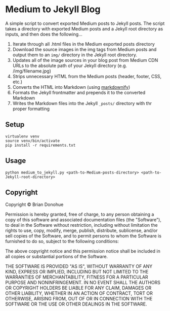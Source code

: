 # Medium to Jekyll Blog

A simple script to convert exported Medium posts to Jekyll posts. The script takes a directory with exported Medium posts and a Jekyll root directory as inputs, and then does the following...

1. Iterate through all .html files in the Medium exported posts directory
2. Download the source images in the img tags from Medium posts and output them to an `img/` directory in the Jekyll root directory.
3. Updates all of the image sources in your blog post from Medium CDN URLs to the absolute path of your Jekyll directory (e.g. /img/filename.jpg)
4. Strips unnecessary HTML from the Medium posts (header, footer, CSS, etc.)
5. Converts the HTML into Markdown (using [markdownify](https://github.com/matthewwithanm/python-markdownify))
6. Formats the Jekyll frontmatter and prepends it to the converted Markdown
7. Writes the Markdown files into the Jekyll `_posts/` directory with thr proper formatting

## Setup

```
virtualenv venv
source venv/bin/activate
pip install -r requirements.txt
```

## Usage

```
python medium_to_jekyll.py <path-to-Medium-posts-directory> <path-to-Jekyll-root-directory>
```

## Copyright

Copyright &copy; Brian Donohue

Permission is hereby granted, free of charge, to any person obtaining a copy of this software and associated documentation files (the "Software"), to deal in the Software without restriction, including without limitation the rights to use, copy, modify, merge, publish, distribute, sublicense, and/or sell copies of the Software, and to permit persons to whom the Software is furnished to do so, subject to the following conditions:

The above copyright notice and this permission notice shall be included in all copies or substantial portions of the Software.

THE SOFTWARE IS PROVIDED "AS IS", WITHOUT WARRANTY OF ANY KIND, EXPRESS OR IMPLIED, INCLUDING BUT NOT LIMITED TO THE WARRANTIES OF MERCHANTABILITY, FITNESS FOR A PARTICULAR PURPOSE AND NONINFRINGEMENT. IN NO EVENT SHALL THE AUTHORS OR COPYRIGHT HOLDERS BE LIABLE FOR ANY CLAIM, DAMAGES OR OTHER LIABILITY, WHETHER IN AN ACTION OF CONTRACT, TORT OR OTHERWISE, ARISING FROM, OUT OF OR IN CONNECTION WITH THE SOFTWARE OR THE USE OR OTHER DEALINGS IN THE SOFTWARE.
